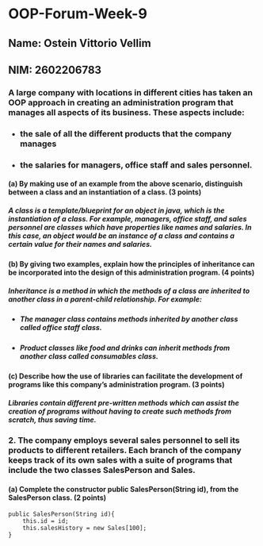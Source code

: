 # OOP-Forum-Week-9
## Name: Ostein Vittorio Vellim
## NIM: 2602206783
### A large company with locations in different cities has taken an OOP approach in creating an administration program that manages all aspects of its business. These aspects include:
- ### the sale of all the different products that the company manages
- ### the salaries for managers, office staff and sales personnel.

#### (a) By making use of an example from the above scenario, distinguish between a class and an instantiation of a class. (3 points)
##### A class is a template/blueprint for an object in java, which is the instantiation of a class. For example, managers, office staff, and sales personnel are classes which have properties like names and salaries. In this case, an object would be an instance of a class and contains a certain value for their names and salaries.

#### (b) By giving two examples, explain how the principles of inheritance can be incorporated into the design of this administration program. (4 points)
##### Inheritance is a method in which the methods of a class are inherited to another class in a parent-child relationship. For example: 
- ##### The manager class contains methods inherited by another class called office staff class.
- ##### Product classes like food and drinks can inherit methods from another class called consumables class.

#### (c) Describe how the use of libraries can facilitate the development of programs like this company’s administration program. (3 points)
##### Libraries contain different pre-written methods which can assist the creation of programs without having to create such methods from scratch, thus saving time.


### 2. The company employs several sales personnel to sell its products to different retailers. Each branch of the company keeps track of its own sales with a suite of programs that include the two classes SalesPerson and Sales.

#### (a) Complete the constructor public SalesPerson(String id), from the SalesPerson class. (2 points)

```
public SalesPerson(String id){
    this.id = id;
    this.salesHistory = new Sales[100];
}
```



